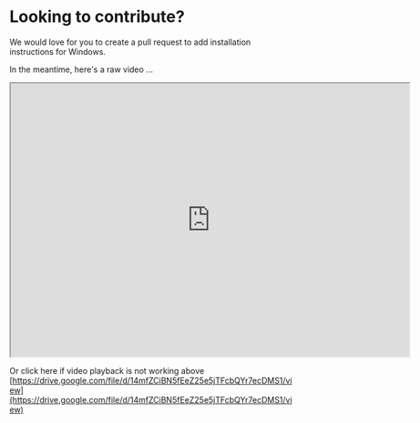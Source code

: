 # Looking to contribute? 
We would love for you to create a pull request to add installation instructions for Windows. 

In the meantime, here's a raw video ...
<iframe src="https://drive.google.com/file/d/14mfZCiBN5fEeZ25e5jTFcbQYr7ecDMS1/preview" width="700" height="480"></iframe>

Or click here if video playback is not working above
[https://drive.google.com/file/d/14mfZCiBN5fEeZ25e5jTFcbQYr7ecDMS1/view](https://drive.google.com/file/d/14mfZCiBN5fEeZ25e5jTFcbQYr7ecDMS1/view)
